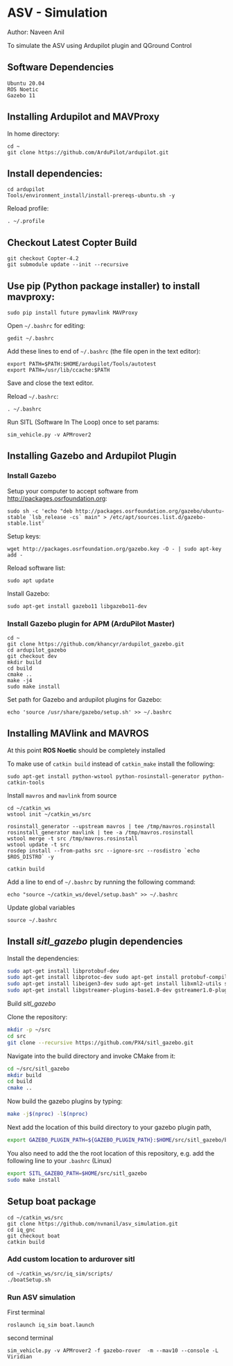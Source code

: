 # ASV - Simulation

Author: Naveen Anil

To simulate the ASV using Ardupilot plugin and QGround Control

## Software Dependencies
```
Ubuntu 20.04
ROS Noetic
Gazebo 11
```
## Installing Ardupilot and MAVProxy

In home directory:
```
cd ~
git clone https://github.com/ArduPilot/ardupilot.git

```
## Install dependencies:
```
cd ardupilot
Tools/environment_install/install-prereqs-ubuntu.sh -y
```
Reload profile:
```
. ~/.profile
```

## Checkout Latest Copter Build
```
git checkout Copter-4.2
git submodule update --init --recursive
```
## Use pip (Python package installer) to install mavproxy:
```
sudo pip install future pymavlink MAVProxy
```
Open `~/.bashrc` for editing:
```
gedit ~/.bashrc
```

Add these lines to end of `~/.bashrc` (the file open in the text editor):
```
export PATH=$PATH:$HOME/ardupilot/Tools/autotest
export PATH=/usr/lib/ccache:$PATH
```

Save and close the text editor.

Reload `~/.bashrc`:
```
. ~/.bashrc
```
Run SITL (Software In The Loop) once to set params:
```
sim_vehicle.py -v APMrover2
```
## Installing Gazebo and Ardupilot Plugin

### Install Gazebo

Setup your computer to accept software from http://packages.osrfoundation.org:
```
sudo sh -c 'echo "deb http://packages.osrfoundation.org/gazebo/ubuntu-stable `lsb_release -cs` main" > /etc/apt/sources.list.d/gazebo-stable.list'
```

Setup keys:
```
wget http://packages.osrfoundation.org/gazebo.key -O - | sudo apt-key add -
```

Reload software list:
```
sudo apt update
```
Install Gazebo:
```
sudo apt-get install gazebo11 libgazebo11-dev
```
### Install Gazebo plugin for APM (ArduPilot Master)
```
cd ~
git clone https://github.com/khancyr/ardupilot_gazebo.git
cd ardupilot_gazebo
git checkout dev
mkdir build
cd build
cmake ..
make -j4
sudo make install
```
Set path for Gazebo and ardupilot plugins for Gazebo:
```
echo 'source /usr/share/gazebo/setup.sh' >> ~/.bashrc
```
## Installing MAVlink and MAVROS

At this point **ROS Noetic** should be completely installed

To make use of `catkin build` instead of `catkin_make` install the following:
```
sudo apt-get install python-wstool python-rosinstall-generator python-catkin-tools
```

Install `mavros` and `mavlink` from source
```
cd ~/catkin_ws
wstool init ~/catkin_ws/src

rosinstall_generator --upstream mavros | tee /tmp/mavros.rosinstall
rosinstall_generator mavlink | tee -a /tmp/mavros.rosinstall
wstool merge -t src /tmp/mavros.rosinstall
wstool update -t src
rosdep install --from-paths src --ignore-src --rosdistro `echo $ROS_DISTRO` -y

catkin build
```
Add a line to end of `~/.bashrc` by running the following command:
```
echo "source ~/catkin_ws/devel/setup.bash" >> ~/.bashrc
```

Update global variables
```
source ~/.bashrc
```
## Install *sitl_gazebo* plugin dependencies
 
 Install the 
 dependencies:

 ```bash
sudo apt-get install libprotobuf-dev
sudo apt-get install libprotoc-dev sudo apt-get install protobuf-compiler 
sudo apt-get install libeigen3-dev sudo apt-get install libxml2-utils sudo apt-get install python-rospkg sudo apt-get install python-jinja2
sudo apt-get install libgstreamer-plugins-base1.0-dev gstreamer1.0-plugins-bad gstreamer1.0-plugins-base gstreamer1.0-plugins-good gstreamer1.0-plugins-ugly -y
```
Build *sitl_gazebo*

Clone the repository:
```bash
mkdir -p ~/src
cd src
git clone --recursive https://github.com/PX4/sitl_gazebo.git
```
Navigate into the build directory and invoke CMake from it:

```bash
cd ~/src/sitl_gazebo
mkdir build
cd build
cmake ..
```
Now build the gazebo plugins by typing:

```bash
make -j$(nproc) -l$(nproc)
```
Next add the location of this build directory to your gazebo plugin path,
```bash
export GAZEBO_PLUGIN_PATH=${GAZEBO_PLUGIN_PATH}:$HOME/src/sitl_gazebo/build
```

You also need to add the the root location of this repository, e.g. add the following line to your `.bashrc` (Linux)
```bash
export SITL_GAZEBO_PATH=$HOME/src/sitl_gazebo
sudo make install
```

## Setup boat package

```
cd ~/catkin_ws/src
git clone https://github.com/nvnanil/asv_simulation.git
cd iq_gnc
git checkout boat
catkin build
```

### Add custom location to ardurover sitl

```
cd ~/catkin_ws/src/iq_sim/scripts/
./boatSetup.sh
```

### Run ASV simulation
First terminal 
```
roslaunch iq_sim boat.launch
```
second terminal
```
sim_vehicle.py -v APMrover2 -f gazebo-rover  -m --mav10 --console -L Viridian
